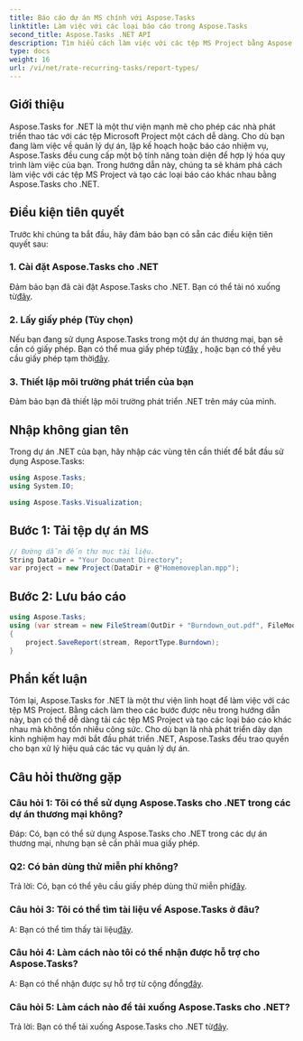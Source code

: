 ```yaml
---
title: Báo cáo dự án MS chính với Aspose.Tasks
linktitle: Làm việc với các loại báo cáo trong Aspose.Tasks
second_title: Aspose.Tasks .NET API
description: Tìm hiểu cách làm việc với các tệp MS Project bằng Aspose.Tasks cho .NET. Tạo các loại báo cáo khác nhau một cách dễ dàng.
type: docs
weight: 16
url: /vi/net/rate-recurring-tasks/report-types/
---
```

## Giới thiệu
Aspose.Tasks for .NET là một thư viện mạnh mẽ cho phép các nhà phát triển thao tác với các tệp Microsoft Project một cách dễ dàng. Cho dù bạn đang làm việc về quản lý dự án, lập kế hoạch hoặc báo cáo nhiệm vụ, Aspose.Tasks đều cung cấp một bộ tính năng toàn diện để hợp lý hóa quy trình làm việc của bạn. Trong hướng dẫn này, chúng ta sẽ khám phá cách làm việc với các tệp MS Project và tạo các loại báo cáo khác nhau bằng Aspose.Tasks cho .NET.
## Điều kiện tiên quyết
Trước khi chúng ta bắt đầu, hãy đảm bảo bạn có sẵn các điều kiện tiên quyết sau:
### 1. Cài đặt Aspose.Tasks cho .NET
Đảm bảo bạn đã cài đặt Aspose.Tasks cho .NET. Bạn có thể tải nó xuống từ[đây](https://releases.aspose.com/tasks/net/).
### 2. Lấy giấy phép (Tùy chọn)
 Nếu bạn đang sử dụng Aspose.Tasks trong một dự án thương mại, bạn sẽ cần có giấy phép. Bạn có thể mua giấy phép từ[đây](https://purchase.aspose.com/buy) , hoặc bạn có thể yêu cầu giấy phép tạm thời[đây](https://purchase.aspose.com/temporary-license/).
### 3. Thiết lập môi trường phát triển của bạn
Đảm bảo bạn đã thiết lập môi trường phát triển .NET trên máy của mình.

## Nhập không gian tên
Trong dự án .NET của bạn, hãy nhập các vùng tên cần thiết để bắt đầu sử dụng Aspose.Tasks:
```csharp
using Aspose.Tasks;
using System.IO;

using Aspose.Tasks.Visualization;
```

## Bước 1: Tải tệp dự án MS
```csharp
// Đường dẫn đến thư mục tài liệu.
String DataDir = "Your Document Directory";
var project = new Project(DataDir + @"Homemoveplan.mpp");
```
## Bước 2: Lưu báo cáo
```csharp
using Aspose.Tasks;
using (var stream = new FileStream(OutDir + "Burndown_out.pdf", FileMode.Create))
{
    project.SaveReport(stream, ReportType.Burndown);
}
```

## Phần kết luận
Tóm lại, Aspose.Tasks for .NET là một thư viện linh hoạt để làm việc với các tệp MS Project. Bằng cách làm theo các bước được nêu trong hướng dẫn này, bạn có thể dễ dàng tải các tệp MS Project và tạo các loại báo cáo khác nhau mà không tốn nhiều công sức. Cho dù bạn là nhà phát triển dày dạn kinh nghiệm hay mới bắt đầu phát triển .NET, Aspose.Tasks đều trao quyền cho bạn xử lý hiệu quả các tác vụ quản lý dự án.
## Câu hỏi thường gặp
### Câu hỏi 1: Tôi có thể sử dụng Aspose.Tasks cho .NET trong các dự án thương mại không?
Đáp: Có, bạn có thể sử dụng Aspose.Tasks cho .NET trong các dự án thương mại, nhưng bạn sẽ cần phải mua giấy phép.
### Q2: Có bản dùng thử miễn phí không?
 Trả lời: Có, bạn có thể yêu cầu giấy phép dùng thử miễn phí[đây](https://releases.aspose.com/tasks/net/).
### Câu hỏi 3: Tôi có thể tìm tài liệu về Aspose.Tasks ở đâu?
 A: Bạn có thể tìm thấy tài liệu[đây](https://reference.aspose.com/tasks/net/).
### Câu hỏi 4: Làm cách nào tôi có thể nhận được hỗ trợ cho Aspose.Tasks?
 A: Bạn có thể nhận được sự hỗ trợ từ cộng đồng[đây](https://forum.aspose.com/c/tasks/15).
### Câu hỏi 5: Làm cách nào để tải xuống Aspose.Tasks cho .NET?
 Trả lời: Bạn có thể tải xuống Aspose.Tasks cho .NET từ[đây](https://releases.aspose.com/tasks/net/).